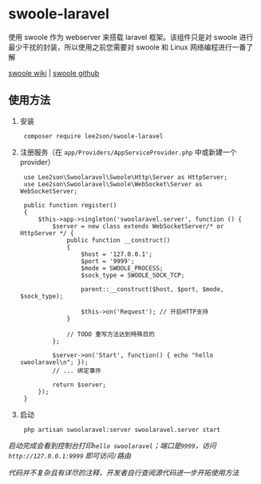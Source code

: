 # swoole-laravel
使用 swoole 作为 webserver 来搭载 laravel 框架。该组件只是对 swoole 进行最少干扰的封装，所以使用之前您需要对 swoole 和 Linux 网络编程进行一番了解

[swoole wiki](https://wiki.swoole.com/) |
[swoole github](https://github.com/swoole/swoole-src)

## 使用方法

1. 安装

        composer require lee2son/swoole-laravel
    
2. 注册服务（在 `app/Providers/AppServiceProvider.php` 中或新建一个 provider）

        use Lee2son\Swoolaravel\Swoole\Http\Server as HttpServer;
        use Lee2son\Swoolaravel\Swoole\WebSocket\Server as WebSocketServer;
        
        public function register()
        {
            $this->app->singleton('swoolaravel.server', function () {
                $server = new class extends WebSocketServer/* or HttpServer */ {
                    public function __construct()
                    {
                        $host = '127.0.0.1';
                        $port = '9999';
                        $mode = SWOOLE_PROCESS;
                        $sock_type = SWOOLE_SOCK_TCP;
    
                        parent::__construct($host, $port, $mode, $sock_type);
    
                        $this->on('Request'); // 开启HTTP支持
                    }
    
                    // TODO 重写方法达到特殊目的
                };
    
                $server->on('Start', function() { echo "hello swoolaravel\n"; });
                // ... 绑定事件
    
                return $server;
            });
        }
    
3. 启动

        php artisan swoolaravel:server swoolaravel.server start
    
*启动完成会看到控制台打印`hello swoolaravel`；端口是`9999`，访问 `http://127.0.0.1:9999` 即可访问`/`路由*

*代码并不复杂且有详尽的注释，开发者自行查阅源代码进一步开拓使用方法*